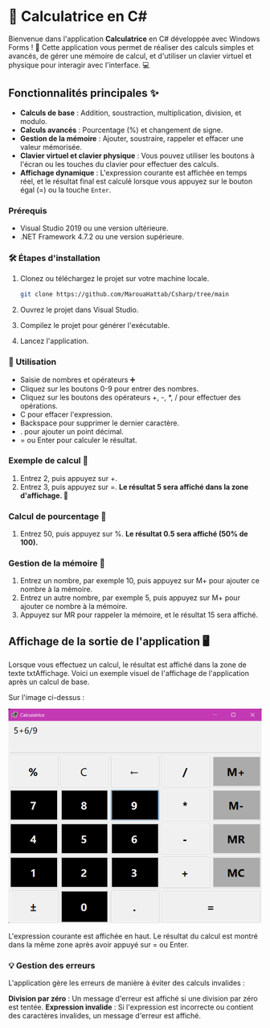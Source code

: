 # 🧮 Calculatrice en C#

Bienvenue dans l'application **Calculatrice** en C# développée avec Windows Forms ! 🎉 Cette application vous permet de réaliser des calculs simples et avancés, de gérer une mémoire de calcul, et d'utiliser un clavier virtuel et physique pour interagir avec l'interface. 💻

## Fonctionnalités principales ✨

- **Calculs de base** : Addition, soustraction, multiplication, division, et modulo.
- **Calculs avancés** : Pourcentage (%) et changement de signe.
- **Gestion de la mémoire** : Ajouter, soustraire, rappeler et effacer une valeur mémorisée.
- **Clavier virtuel et clavier physique** : Vous pouvez utiliser les boutons à l'écran ou les touches du clavier pour effectuer des calculs.
- **Affichage dynamique** : L'expression courante est affichée en temps réel, et le résultat final est calculé lorsque vous appuyez sur le bouton égal (=) ou la touche `Enter`.

### Prérequis

- Visual Studio 2019 ou une version ultérieure.
- .NET Framework 4.7.2 ou une version supérieure.

### 🛠 Étapes d'installation

1. Clonez ou téléchargez le projet sur votre machine locale.

   ```bash
   git clone https://github.com/MarouaHattab/Csharp/tree/main
   ```
2. Ouvrez le projet dans Visual Studio.

3. Compilez le projet pour générer l'exécutable.

4. Lancez l'application.

### 🚀 Utilisation

- Saisie de nombres et opérateurs ➕
- Cliquez sur les boutons 0-9 pour entrer des nombres.
- Cliquez sur les boutons des opérateurs +, -, *, / pour effectuer des opérations.
- C pour effacer l'expression.
- Backspace pour supprimer le dernier caractère.
- . pour ajouter un point décimal.
- = ou Enter pour calculer le résultat.

### Exemple de calcul 🔢
1. Entrez 2, puis appuyez sur +.
2. Entrez 3, puis appuyez sur =.
**Le résultat 5 sera affiché dans la zone d'affichage. 🎉**
### Calcul de pourcentage 💯
1. Entrez 50, puis appuyez sur %.
**Le résultat 0.5 sera affiché (50% de 100).**
### Gestion de la mémoire 💾
1. Entrez un nombre, par exemple 10, puis appuyez sur M+ pour ajouter ce nombre à la mémoire.
2. Entrez un autre nombre, par exemple 5, puis appuyez sur M+ pour ajouter ce nombre à la mémoire.
3. Appuyez sur MR pour rappeler la mémoire, et le résultat 15 sera affiché.

## Affichage de la sortie de l'application 🖥 ##
Lorsque vous effectuez un calcul, le résultat est affiché dans la zone de texte txtAffichage. Voici un exemple visuel de l'affichage de l'application après un calcul de base.


Sur l'image ci-dessus :

![output](img/output.png)


L'expression courante est affichée en haut.
Le résultat du calcul est montré dans la même zone après avoir appuyé sur = ou Enter.

### 💡 Gestion des erreurs
L'application gère les erreurs de manière à éviter des calculs invalides :

**Division par zéro** : Un message d'erreur est affiché si une division par zéro est tentée.
**Expression invalide** : Si l'expression est incorrecte ou contient des caractères invalides, un message d'erreur est affiché.

